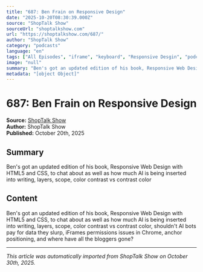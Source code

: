 ```yaml
---
title: "687: Ben Frain on Responsive Design"
date: "2025-10-20T08:30:39.000Z"
source: "ShopTalk Show"
sourceUrl: "shoptalkshow.com"
url: "https://shoptalkshow.com/687/"
author: "ShopTalk Show"
category: "podcasts"
language: "en"
tags: ["All Episodes", "iframe", "keyboard", "Responsive Desgin", "podcasts", "english"]
image: "null"
summary: "Ben's got an updated edition of his book, Responsive Web Design with HTML5 and CSS, to chat about as well as how much AI is being inserted into writing, layers, scope, color contrast vs contrast color"
metadata: "[object Object]"
---
```


# 687: Ben Frain on Responsive Design

**Source:** [ShopTalk Show](https://shoptalkshow.com/687/)  
**Author:** ShopTalk Show  
**Published:** October 20th, 2025  

## Summary

Ben's got an updated edition of his book, Responsive Web Design with HTML5 and CSS, to chat about as well as how much AI is being inserted into writing, layers, scope, color contrast vs contrast color

## Content

Ben's got an updated edition of his book, Responsive Web Design with HTML5 and CSS, to chat about as well as how much AI is being inserted into writing, layers, scope, color contrast vs contrast color, shouldn't AI bots pay for data they slurp, iFrames permissions issues in Chrome, anchor positioning, and where have all the bloggers gone?

---

*This article was automatically imported from ShopTalk Show on October 30th, 2025.*
